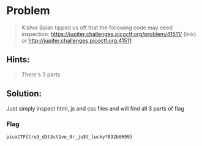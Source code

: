 # Problem

> Kishor Balan tipped us off that the following code may need inspection: https://jupiter.challenges.picoctf.org/problem/41511/ (link) or http://jupiter.challenges.picoctf.org:41511

## Hints:

> There's 3 parts

## Solution:

Just simply inspect html, js and css files and will find all 3 parts of flag

### Flag

`picoCTF{tru3_d3t3ct1ve_0r_ju5t_lucky?832b0699}`
